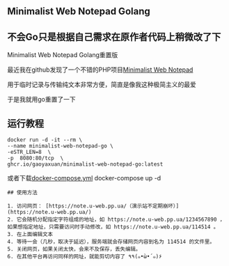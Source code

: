 ## Minimalist Web Notepad Golang

## 不会Go只是根据自己需求在原作者代码上稍微改了下

Minimalist Web Notepad Golang重置版 

最近我在github发现了一个不错的PHP项目[Minimalist Web Notepad](https://github.com/pereorga/minimalist-web-notepad)

用于临时记录与传输纯文本非常方便，简直是像我这种极简主义的最爱

于是我就用go重置了一下

## 运行教程
```
docker run -d -it --rm \
--name minimalist-web-notepad-go \
-eSTR_LEN=8  \
-p  8080:80/tcp  \
ghcr.io/gaoyaxuan/minimalist-web-notepad-go:latest 
```
或者下载[docker-compose.yml](docker-compose.yml)  docker-compose up -d 

```
## 使用方法

1. 访问网页： [https://note.u-web.pp.ua/（演示站不定期崩坏）](https://note.u-web.pp.ua/)
2. 它会随机分配指定字符组成的地址，如 https://note.u-web.pp.ua/1234567890 ，如果想指定地址，只需要访问时手动修改，如 https://note.u-web.pp.ua/114514 。
3. 在上面编辑文本
4. 等待一会（几秒，取决于延迟），服务端就会存储网页内容到名为 114514 的文件里。
5. 关闭网页，如果关闭太快，会来不及保存，丢失编辑。
6. 在其他平台再访问同样的网址，就能剪切内容了 ٩۹(๑•̀ω•́ ๑)۶
